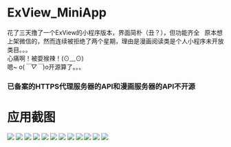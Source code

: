 # ExView_MiniApp
花了三天撸了一个ExView的小程序版本，界面简朴（丑？），但功能齐全  
原本想上架微信的，然而连续被拒绝了两个星期，理由是漫画阅读类是个人小程序未开放类目。。。  
心痛啊！被耍猴辣！(⊙﹏⊙)    
嗯~ o(*￣▽￣*)o开源算了。。。  

### 已备案的HTTPS代理服务器的API和漫画服务器的API不开源

# 应用截图  
![](https://github.com/ghostgzt/ExView_MiniApp/blob/master/samples/0.PNG?raw=true)
![](https://github.com/ghostgzt/ExView_MiniApp/blob/master/samples/1.PNG?raw=true)
![](https://github.com/ghostgzt/ExView_MiniApp/blob/master/samples/2.PNG?raw=true)
![](https://github.com/ghostgzt/ExView_MiniApp/blob/master/samples/3.PNG?raw=true)
![](https://github.com/ghostgzt/ExView_MiniApp/blob/master/samples/4.PNG?raw=true)
![](https://github.com/ghostgzt/ExView_MiniApp/blob/master/samples/5.PNG?raw=true)
![](https://github.com/ghostgzt/ExView_MiniApp/blob/master/samples/6.PNG?raw=true)
![](https://github.com/ghostgzt/ExView_MiniApp/blob/master/samples/7.PNG?raw=true)
![](https://github.com/ghostgzt/ExView_MiniApp/blob/master/samples/8.PNG?raw=true)
![](https://github.com/ghostgzt/ExView_MiniApp/blob/master/samples/9.PNG?raw=true)
![](https://github.com/ghostgzt/ExView_MiniApp/blob/master/samples/10.PNG?raw=true)
![](https://github.com/ghostgzt/ExView_MiniApp/blob/master/samples/11.PNG?raw=true)
